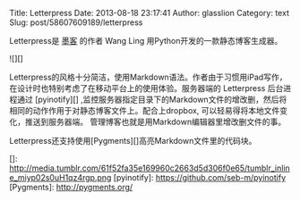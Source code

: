 Title: Letterpress
Date: 2013-08-18 23:17:41
Author: glasslion
Category: text
Slug: post/58607609189/letterpress

Letterpress是 [墨客][] 的作者 Wang Ling
用Python开发的一款静态博客生成器。

</p>

![][]

</p>

Letterpress的风格十分简洁，使用Markdown语法。作者由于习惯用iPad写作，在设计时也特别考虑了在移动平台上的使用体验。服务器端的
Letterpress 后台进程通过 [pyinotify][]
,监控服务器指定目录下的Markdown文件的增改删，然后将相同的动作作用于对静态博客文件上。配合上dropbox,
可以轻易得将本地文件变化，推送到服务器端。
管理博客也就是用Markdown编辑器里增改删文件的事。

</p>

Letterpress还支持使用[Pygments][]高亮Markdown文件里的代码块。

</p>

  [墨客]: http://moke.com/
  []: http://media.tumblr.com/61f52fa35e169960c2663d5d306f0e65/tumblr_inline_miyp02s0uH1qz4rgp.png
  [pyinotify]: https://github.com/seb-m/pyinotify
  [Pygments]: http://pygments.org/
